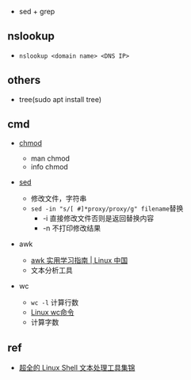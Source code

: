 

+ sed + grep

## nslookup
+ `nslookup <domain name> <DNS IP>`

## others
+ tree(sudo apt install tree)

## cmd

+ [chmod](http://www.gnu.org/software/coreutils/manual/html_node/chmod-invocation.html)
    + man chmod
    + info chmod

+ [sed](https://zhuanlan.zhihu.com/p/145661854)
    + 修改文件，字符串
    + `sed -in "s/[ #]*proxy/proxy/g" filename`替换
        + -i 直接修改文件否则是返回替换内容
        + -n 不打印修改结果

+ awk
    + [awk 实用学习指南 | Linux 中国](https://zhuanlan.zhihu.com/p/261886766)
    + 文本分析工具

+ wc
    + `wc -l` 计算行数
    + [Linux wc命令](https://www.runoob.com/linux/linux-comm-wc.html)
    + 计算字数

## ref
+ [超全的 Linux Shell 文本处理工具集锦](https://zhuanlan.zhihu.com/p/265869157)